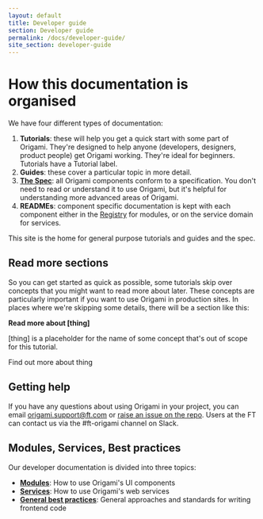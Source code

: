 ```yaml
---
layout: default
title: Developer guide
section: Developer guide
permalink: /docs/developer-guide/
site_section: developer-guide
---
```


# How this documentation is organised

We have four different types of documentation:

1. **Tutorials**: these will help you get a quick start with some part of Origami. They're designed to help anyone (developers, designers, product people) get Origami working. They're ideal for beginners. Tutorials have a <span class="o-labels o-labels--big">Tutorial</span> label.
1. **Guides**: these cover a particular topic in more detail.
1. **[The Spec](/docs/component-spec/)**: all Origami components conform to a specification. You don't need to read or understand it to use Origami, but it's helpful for understanding more advanced areas of Origami.
1. **READMEs**: component specific documentation is kept with each component either in the [Registry](http://registry.origami.ft.com/components) for modules, or on the service domain for services.

This site is the home for general purpose tutorials and guides and the spec.


## Read more sections

So you can get started as quick as possible, some tutorials skip over concepts that you might want to read more about later. These concepts are particularly important if you want to use Origami in production sites. In places where we're skipping some details, there will be a section like this:

<aside class='read-more'>
<strong>Read more about [thing]</strong>
<p>[thing] is a placeholder for the name of some concept that's out of scope for this tutorial. </p>
<a class='o-buttons'>Find out more about thing</a>
</aside>

## Getting help

If you have any questions about using Origami in your project, you can email [origami.support@ft.com](mailto://origami.support@ft.com) or [raise an issue on the repo](https://github.com/Financial-Times/ft-origami/issues). Users at the FT can contact us via the #ft-origami channel on Slack.

## Modules, Services, Best practices

Our developer documentation is divided into three topics:

* [**Modules**](/docs/developer-guide/using-modules/): How to use Origami's UI components
* [**Services**](/docs/developer-guide/web-services/): How to use Origami's web services
* [**General best practices**](/docs/developer-guide/general-best-practices/): General approaches and standards for writing frontend code
